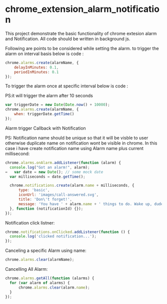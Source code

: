 # chrome_extension_alarm_notification

This project demonstrate the basic functionality of chrome extesion alarm and Notification. All code should be written in background js.


Following are points to be considered while setting the alarm.
to trigger the alarm on interval basis below is code :

```javascript
chrome.alarms.create(alarmName, {
	delayInMinutes: 0.1,
	periodInMinutes: 0.1
});
```

To trigger the alarm once at specific interval below is code :

PS:it will trigger the alarm after 10 seconds
```javascript
var triggerDate = new Date(Date.now() + 10000);
chrome.alarms.create(alarmName, {
	when: triggerDate.getTime()
});
 ```
 Alarm trigger Callback with Notification
 
 PS: Notification name should be unique so that it will be visble to user otherwise duplicate name on notification wont be visible in chrome. In this case i have create notification name using Alarm name plus current millisecond:
  ```javascript
  chrome.alarms.onAlarm.addListener(function (alarm) {
	console.log("Got an alarm!", alarm);
=	var date = new Date(); // some mock date
	var milliseconds = date.getTime();

	chrome.notifications.create(alarm.name + milliseconds, {
		type: 'basic',
		iconUrl: 'images/call-answered.svg',
		title: 'Don\'t forget!',
		message: 'You have ' + alarm.name + ' things to do. Wake up, dude!'
	}, function (notificationId) {});
});
 ```



Notification click listner:
  ```javascript
chrome.notifications.onClicked.addListener(function () {
	console.log('clicked notification...');
});
 ```


Canceling a specific Alarm using name:
  ```javascript
chrome.alarms.clear(alarmName);
 ```


Cancelling All Alarm:
  ```javascript
chrome.alarms.getAll(function (alarms) {
	for (var alarm of alarms) {
		chrome.alarms.clear(alarm.name);
	}
});
 ```




  
  
  

